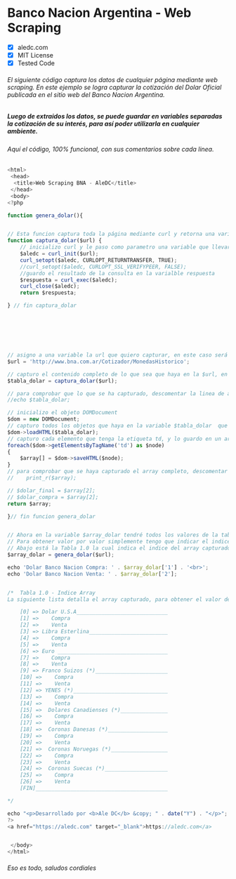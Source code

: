 # Banco Nacion Argentina - Web Scraping
- [x] aledc.com
- [x] MIT License
- [x] Tested Code

###### El siguiente código captura los datos de cualquier página mediante web scraping. En este ejemplo se logra capturar la cotización del Dolar Oficial publicada en el sitio web del Banco Nacion Argentina. 
##### Luego de extraidos los datos, se puede guardar en variables separadas la cotización de su interés, para así poder utilizarla en cualquier ambiente.


###### Aquí el código, 100% funcional, con sus comentarios sobre cada linea.


```javascript
<html>
 <head>
  <title>Web Scraping BNA - AleDC</title>
 </head>
 <body>
<?php

function genera_dolar(){


// Esta funcion captura toda la página mediante curl y retorna una variable con todo el contenido
function captura_dolar($url) {
    // inicializo curl y le paso como parametro una variable que llevará la url que quiero capturar
    $aledc = curl_init($url); 
    curl_setopt($aledc, CURLOPT_RETURNTRANSFER, TRUE);
    //curl_setopt($aledc, CURLOPT_SSL_VERIFYPEER, FALSE);
    //guardo el resultado de la consulta en la varialble respuesta
    $respuesta = curl_exec($aledc); 
    curl_close($aledc);
    return $respuesta;

} // fin captura_dolar







// asigno a una variable la url que quiero capturar, en este caso será la tabla de dolares del BNA
$url = 'http://www.bna.com.ar/Cotizador/MonedasHistorico';

// capturo el contenido completo de lo que sea que haya en la $url, en este caso, estoy capturando la tabla completa que sale en la url del BNA.
$tabla_dolar = captura_dolar($url);

// para comprobar que lo que se ha capturado, descomentar la linea de abajo, debería dibujarse la tabla completa del BNA.
//echo $tabla_dolar;

// inicializo el objeto DOMDocument
$dom = new DOMDocument;
// capturo todos los objetos que haya en la variable $tabla_dolar  que recordemos que es la tabla completa.
$dom->loadHTML($tabla_dolar);
// capturo cada elemento que tenga la etiqueta td, y lo guardo en un array.
foreach($dom->getElementsByTagName('td') as $node)
{
    $array[] = $dom->saveHTML($node);
}
// para comprobar que se haya capturado el array completo, descomentar la linea de abajo.
//    print_r($array);

// $dolar_final = $array[2];
// $dolar_compra = $array[2];
return $array;

}// fin funcion genera_dolar


// Ahora en la variable $array_dolar tendré todos los valores de la tabla capturada.
// Para obtener valor por valor simplemente tengo que indicar el indice del array correspondiente.
// Abajo está la Tabla 1.0 la cual indica el indice del array capturado.
$array_dolar = genera_dolar($url);

echo 'Dolar Banco Nacion Compra: ' . $array_dolar['1'] . '<br>';
echo 'Dolar Banco Nacion Venta: ' . $array_dolar['2'];


/*  Tabla 1.0 - Indice Array
La siguiente lista detalla el array capturado, para obtener el valor deseado, simplemente colocar el indice correcto del array.

    [0] => Dolar U.S.A_____________________________ 
    [1] =>    Compra
    [2] =>    Venta
    [3] => Libra Esterlina_________________________ 
    [4] =>    Compra
    [5] =>    Venta
    [6] => Euro ___________________________________ 
    [7] =>    Compra
    [8] =>    Venta
    [9] => Franco Suizos (*)_______________________ 
    [10] =>    Compra
    [11] =>    Venta
    [12] => YENES (*)______________________________ 
    [13] =>    Compra
    [14] =>    Venta
    [15] =>  Dolares Canadienses (*)_______________
    [16] =>    Compra
    [17] =>    Venta
    [18] =>  Coronas Danesas (*)___________________
    [19] =>    Compra
    [20] =>    Venta
    [21] =>  Coronas Noruegas (*)__________________
    [22] =>    Compra
    [23] =>    Venta
    [24] =>  Coronas Suecas (*)____________________ 
    [25] =>    Compra
    [26] =>    Venta
    [FIN]__________________________________________

*/

echo "<p>Desarrollado por <b>Ale DC</b> &copy; " . date("Y") . "</p>";
?>
<a href="https://aledc.com" target="_blank">https://aledc.com</a>


 </body>
</html>
```


###### Eso es todo, saludos cordiales



